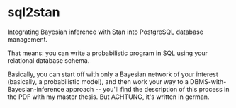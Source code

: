 # sql2stan
Integrating Bayesian inference with Stan into PostgreSQL database management.

That means: you can write a probabilistic program in SQL using your relational database schema. 

Basically, you can start off with only a Bayesian network of your interest (basically, a probabilistic model), and then work your way to a DBMS-with-Bayesian-inference approach -- you'll find the description of this process in the PDF with my master thesis. 
But ACHTUNG, it's written in german.
